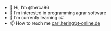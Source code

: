 - 👋 Hi, I’m @herca96
- 👀 I’m interested in programming agrar software
- 🌱 I’m currently learning c#
- 📫 How to reach me carl.hering@t-online.de

<!---
herca96/herca96 is a ✨ special ✨ repository because its `README.md` (this file) appears on your GitHub profile.
You can click the Preview link to take a look at your changes.
--->
